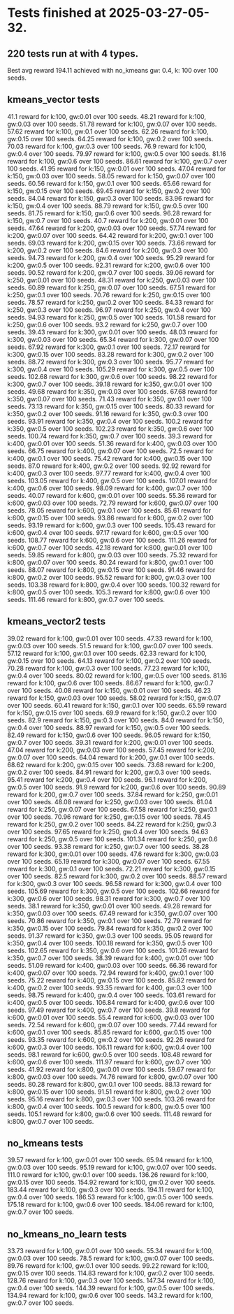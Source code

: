 # Tests finished at 2025-03-27-05-32.
## 220 tests run at with 4 types.
Best avg reward 194.11 achieved with no_kmeans gw: 0.4, k: 100 over 100 seeds.


## kmeans_vector tests
41.1 reward for k:100, gw:0.01 over 100 seeds.
48.21 reward for k:100, gw:0.03 over 100 seeds.
51.78 reward for k:100, gw:0.07 over 100 seeds.
57.62 reward for k:100, gw:0.1 over 100 seeds.
62.26 reward for k:100, gw:0.15 over 100 seeds.
64.25 reward for k:100, gw:0.2 over 100 seeds.
70.03 reward for k:100, gw:0.3 over 100 seeds.
76.9 reward for k:100, gw:0.4 over 100 seeds.
79.97 reward for k:100, gw:0.5 over 100 seeds.
81.16 reward for k:100, gw:0.6 over 100 seeds.
86.61 reward for k:100, gw:0.7 over 100 seeds.
41.95 reward for k:150, gw:0.01 over 100 seeds.
47.04 reward for k:150, gw:0.03 over 100 seeds.
58.05 reward for k:150, gw:0.07 over 100 seeds.
60.56 reward for k:150, gw:0.1 over 100 seeds.
65.66 reward for k:150, gw:0.15 over 100 seeds.
69.45 reward for k:150, gw:0.2 over 100 seeds.
84.04 reward for k:150, gw:0.3 over 100 seeds.
83.96 reward for k:150, gw:0.4 over 100 seeds.
88.79 reward for k:150, gw:0.5 over 100 seeds.
81.75 reward for k:150, gw:0.6 over 100 seeds.
96.28 reward for k:150, gw:0.7 over 100 seeds.
40.7 reward for k:200, gw:0.01 over 100 seeds.
47.64 reward for k:200, gw:0.03 over 100 seeds.
57.74 reward for k:200, gw:0.07 over 100 seeds.
64.42 reward for k:200, gw:0.1 over 100 seeds.
69.03 reward for k:200, gw:0.15 over 100 seeds.
73.66 reward for k:200, gw:0.2 over 100 seeds.
84.6 reward for k:200, gw:0.3 over 100 seeds.
94.73 reward for k:200, gw:0.4 over 100 seeds.
95.29 reward for k:200, gw:0.5 over 100 seeds.
92.31 reward for k:200, gw:0.6 over 100 seeds.
90.52 reward for k:200, gw:0.7 over 100 seeds.
39.06 reward for k:250, gw:0.01 over 100 seeds.
48.31 reward for k:250, gw:0.03 over 100 seeds.
60.89 reward for k:250, gw:0.07 over 100 seeds.
67.51 reward for k:250, gw:0.1 over 100 seeds.
70.76 reward for k:250, gw:0.15 over 100 seeds.
78.57 reward for k:250, gw:0.2 over 100 seeds.
84.33 reward for k:250, gw:0.3 over 100 seeds.
96.97 reward for k:250, gw:0.4 over 100 seeds.
94.93 reward for k:250, gw:0.5 over 100 seeds.
101.58 reward for k:250, gw:0.6 over 100 seeds.
93.2 reward for k:250, gw:0.7 over 100 seeds.
39.43 reward for k:300, gw:0.01 over 100 seeds.
48.03 reward for k:300, gw:0.03 over 100 seeds.
65.34 reward for k:300, gw:0.07 over 100 seeds.
67.92 reward for k:300, gw:0.1 over 100 seeds.
72.17 reward for k:300, gw:0.15 over 100 seeds.
83.28 reward for k:300, gw:0.2 over 100 seeds.
88.72 reward for k:300, gw:0.3 over 100 seeds.
95.77 reward for k:300, gw:0.4 over 100 seeds.
105.29 reward for k:300, gw:0.5 over 100 seeds.
102.68 reward for k:300, gw:0.6 over 100 seeds.
98.22 reward for k:300, gw:0.7 over 100 seeds.
39.18 reward for k:350, gw:0.01 over 100 seeds.
49.68 reward for k:350, gw:0.03 over 100 seeds.
67.68 reward for k:350, gw:0.07 over 100 seeds.
71.43 reward for k:350, gw:0.1 over 100 seeds.
73.13 reward for k:350, gw:0.15 over 100 seeds.
80.33 reward for k:350, gw:0.2 over 100 seeds.
91.16 reward for k:350, gw:0.3 over 100 seeds.
93.91 reward for k:350, gw:0.4 over 100 seeds.
100.2 reward for k:350, gw:0.5 over 100 seeds.
102.23 reward for k:350, gw:0.6 over 100 seeds.
100.74 reward for k:350, gw:0.7 over 100 seeds.
39.3 reward for k:400, gw:0.01 over 100 seeds.
51.36 reward for k:400, gw:0.03 over 100 seeds.
66.75 reward for k:400, gw:0.07 over 100 seeds.
72.5 reward for k:400, gw:0.1 over 100 seeds.
75.42 reward for k:400, gw:0.15 over 100 seeds.
87.0 reward for k:400, gw:0.2 over 100 seeds.
92.92 reward for k:400, gw:0.3 over 100 seeds.
97.77 reward for k:400, gw:0.4 over 100 seeds.
103.05 reward for k:400, gw:0.5 over 100 seeds.
107.01 reward for k:400, gw:0.6 over 100 seeds.
98.09 reward for k:400, gw:0.7 over 100 seeds.
40.07 reward for k:600, gw:0.01 over 100 seeds.
55.36 reward for k:600, gw:0.03 over 100 seeds.
72.79 reward for k:600, gw:0.07 over 100 seeds.
78.05 reward for k:600, gw:0.1 over 100 seeds.
85.61 reward for k:600, gw:0.15 over 100 seeds.
93.86 reward for k:600, gw:0.2 over 100 seeds.
93.19 reward for k:600, gw:0.3 over 100 seeds.
105.43 reward for k:600, gw:0.4 over 100 seeds.
97.17 reward for k:600, gw:0.5 over 100 seeds.
108.77 reward for k:600, gw:0.6 over 100 seeds.
111.26 reward for k:600, gw:0.7 over 100 seeds.
42.18 reward for k:800, gw:0.01 over 100 seeds.
59.85 reward for k:800, gw:0.03 over 100 seeds.
75.32 reward for k:800, gw:0.07 over 100 seeds.
80.24 reward for k:800, gw:0.1 over 100 seeds.
88.07 reward for k:800, gw:0.15 over 100 seeds.
91.46 reward for k:800, gw:0.2 over 100 seeds.
95.52 reward for k:800, gw:0.3 over 100 seeds.
103.38 reward for k:800, gw:0.4 over 100 seeds.
100.32 reward for k:800, gw:0.5 over 100 seeds.
105.3 reward for k:800, gw:0.6 over 100 seeds.
111.46 reward for k:800, gw:0.7 over 100 seeds.

## kmeans_vector2 tests
39.02 reward for k:100, gw:0.01 over 100 seeds.
47.33 reward for k:100, gw:0.03 over 100 seeds.
51.5 reward for k:100, gw:0.07 over 100 seeds.
57.12 reward for k:100, gw:0.1 over 100 seeds.
62.33 reward for k:100, gw:0.15 over 100 seeds.
64.13 reward for k:100, gw:0.2 over 100 seeds.
70.28 reward for k:100, gw:0.3 over 100 seeds.
77.23 reward for k:100, gw:0.4 over 100 seeds.
80.02 reward for k:100, gw:0.5 over 100 seeds.
81.16 reward for k:100, gw:0.6 over 100 seeds.
86.67 reward for k:100, gw:0.7 over 100 seeds.
40.08 reward for k:150, gw:0.01 over 100 seeds.
46.23 reward for k:150, gw:0.03 over 100 seeds.
58.02 reward for k:150, gw:0.07 over 100 seeds.
60.41 reward for k:150, gw:0.1 over 100 seeds.
65.59 reward for k:150, gw:0.15 over 100 seeds.
69.9 reward for k:150, gw:0.2 over 100 seeds.
82.9 reward for k:150, gw:0.3 over 100 seeds.
84.0 reward for k:150, gw:0.4 over 100 seeds.
88.97 reward for k:150, gw:0.5 over 100 seeds.
82.49 reward for k:150, gw:0.6 over 100 seeds.
96.05 reward for k:150, gw:0.7 over 100 seeds.
39.31 reward for k:200, gw:0.01 over 100 seeds.
47.04 reward for k:200, gw:0.03 over 100 seeds.
57.45 reward for k:200, gw:0.07 over 100 seeds.
64.04 reward for k:200, gw:0.1 over 100 seeds.
68.62 reward for k:200, gw:0.15 over 100 seeds.
73.68 reward for k:200, gw:0.2 over 100 seeds.
84.91 reward for k:200, gw:0.3 over 100 seeds.
95.41 reward for k:200, gw:0.4 over 100 seeds.
96.1 reward for k:200, gw:0.5 over 100 seeds.
91.9 reward for k:200, gw:0.6 over 100 seeds.
90.89 reward for k:200, gw:0.7 over 100 seeds.
37.84 reward for k:250, gw:0.01 over 100 seeds.
48.08 reward for k:250, gw:0.03 over 100 seeds.
61.04 reward for k:250, gw:0.07 over 100 seeds.
67.58 reward for k:250, gw:0.1 over 100 seeds.
70.96 reward for k:250, gw:0.15 over 100 seeds.
78.45 reward for k:250, gw:0.2 over 100 seeds.
84.22 reward for k:250, gw:0.3 over 100 seeds.
97.65 reward for k:250, gw:0.4 over 100 seeds.
94.63 reward for k:250, gw:0.5 over 100 seeds.
101.34 reward for k:250, gw:0.6 over 100 seeds.
93.38 reward for k:250, gw:0.7 over 100 seeds.
38.28 reward for k:300, gw:0.01 over 100 seeds.
47.6 reward for k:300, gw:0.03 over 100 seeds.
65.19 reward for k:300, gw:0.07 over 100 seeds.
67.55 reward for k:300, gw:0.1 over 100 seeds.
72.21 reward for k:300, gw:0.15 over 100 seeds.
82.5 reward for k:300, gw:0.2 over 100 seeds.
88.57 reward for k:300, gw:0.3 over 100 seeds.
96.58 reward for k:300, gw:0.4 over 100 seeds.
105.69 reward for k:300, gw:0.5 over 100 seeds.
102.66 reward for k:300, gw:0.6 over 100 seeds.
98.31 reward for k:300, gw:0.7 over 100 seeds.
38.1 reward for k:350, gw:0.01 over 100 seeds.
49.28 reward for k:350, gw:0.03 over 100 seeds.
67.49 reward for k:350, gw:0.07 over 100 seeds.
70.86 reward for k:350, gw:0.1 over 100 seeds.
72.79 reward for k:350, gw:0.15 over 100 seeds.
79.84 reward for k:350, gw:0.2 over 100 seeds.
91.37 reward for k:350, gw:0.3 over 100 seeds.
95.05 reward for k:350, gw:0.4 over 100 seeds.
100.18 reward for k:350, gw:0.5 over 100 seeds.
102.65 reward for k:350, gw:0.6 over 100 seeds.
101.26 reward for k:350, gw:0.7 over 100 seeds.
38.39 reward for k:400, gw:0.01 over 100 seeds.
51.09 reward for k:400, gw:0.03 over 100 seeds.
66.36 reward for k:400, gw:0.07 over 100 seeds.
72.94 reward for k:400, gw:0.1 over 100 seeds.
75.22 reward for k:400, gw:0.15 over 100 seeds.
85.82 reward for k:400, gw:0.2 over 100 seeds.
93.35 reward for k:400, gw:0.3 over 100 seeds.
98.75 reward for k:400, gw:0.4 over 100 seeds.
103.61 reward for k:400, gw:0.5 over 100 seeds.
106.84 reward for k:400, gw:0.6 over 100 seeds.
97.49 reward for k:400, gw:0.7 over 100 seeds.
39.8 reward for k:600, gw:0.01 over 100 seeds.
55.4 reward for k:600, gw:0.03 over 100 seeds.
72.54 reward for k:600, gw:0.07 over 100 seeds.
77.44 reward for k:600, gw:0.1 over 100 seeds.
85.85 reward for k:600, gw:0.15 over 100 seeds.
93.35 reward for k:600, gw:0.2 over 100 seeds.
92.26 reward for k:600, gw:0.3 over 100 seeds.
106.11 reward for k:600, gw:0.4 over 100 seeds.
98.1 reward for k:600, gw:0.5 over 100 seeds.
108.48 reward for k:600, gw:0.6 over 100 seeds.
111.97 reward for k:600, gw:0.7 over 100 seeds.
41.92 reward for k:800, gw:0.01 over 100 seeds.
59.67 reward for k:800, gw:0.03 over 100 seeds.
74.76 reward for k:800, gw:0.07 over 100 seeds.
80.28 reward for k:800, gw:0.1 over 100 seeds.
88.13 reward for k:800, gw:0.15 over 100 seeds.
91.51 reward for k:800, gw:0.2 over 100 seeds.
95.16 reward for k:800, gw:0.3 over 100 seeds.
103.26 reward for k:800, gw:0.4 over 100 seeds.
100.5 reward for k:800, gw:0.5 over 100 seeds.
105.1 reward for k:800, gw:0.6 over 100 seeds.
111.48 reward for k:800, gw:0.7 over 100 seeds.

## no_kmeans tests
39.57 reward for k:100, gw:0.01 over 100 seeds.
65.94 reward for k:100, gw:0.03 over 100 seeds.
95.19 reward for k:100, gw:0.07 over 100 seeds.
111.0 reward for k:100, gw:0.1 over 100 seeds.
136.26 reward for k:100, gw:0.15 over 100 seeds.
154.92 reward for k:100, gw:0.2 over 100 seeds.
183.44 reward for k:100, gw:0.3 over 100 seeds.
194.11 reward for k:100, gw:0.4 over 100 seeds.
186.53 reward for k:100, gw:0.5 over 100 seeds.
175.18 reward for k:100, gw:0.6 over 100 seeds.
184.06 reward for k:100, gw:0.7 over 100 seeds.

## no_kmeans_no_learn tests
33.73 reward for k:100, gw:0.01 over 100 seeds.
55.34 reward for k:100, gw:0.03 over 100 seeds.
78.5 reward for k:100, gw:0.07 over 100 seeds.
89.76 reward for k:100, gw:0.1 over 100 seeds.
99.22 reward for k:100, gw:0.15 over 100 seeds.
114.83 reward for k:100, gw:0.2 over 100 seeds.
128.76 reward for k:100, gw:0.3 over 100 seeds.
147.34 reward for k:100, gw:0.4 over 100 seeds.
144.39 reward for k:100, gw:0.5 over 100 seeds.
134.94 reward for k:100, gw:0.6 over 100 seeds.
143.2 reward for k:100, gw:0.7 over 100 seeds.

